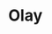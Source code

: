 # Olay

<!--

## clock

params
- updateRate: (int) milliseconds
- type: (str) human|unix|milli
- pad
- format [if type=human]

---

## uptime

params
- updateRate: (int) milliseconds
- pad
- format

---

# Available Template Variables

## PHP

- $MODHANDLE (str) mod file name w/o extension.
- $MODCONFFILE (str) path to mod/MODHANDLE/conf.php
- $MODPAGEFILE (str) path to mod/MODHANDLE/page.php
- $MODCONF (arr) mod configuration
- $MODCONFJSON (str) mod configuration in json format

## JavaScript

- MODCONF (obj) mod configuration in json format
- MODOUTPUT (element) html output element

-->
